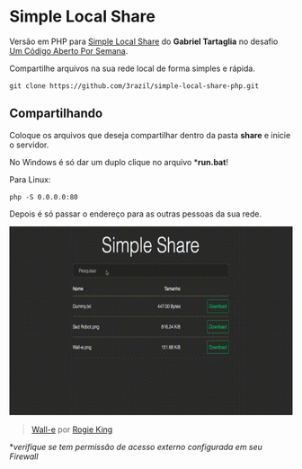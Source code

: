 # Simple Local Share
Versão em PHP para [Simple Local Share](https://github.com/grntartaglia/simple-local-share) do **Gabriel Tartaglia** no desafio [Um Código Aberto Por Semana](http://cappu.com.br/).

Compartilhe arquivos na sua rede local de forma simples e rápida.

```shell
git clone https://github.com/3razil/simple-local-share-php.git
```

## Compartilhando

Coloque os arquivos que deseja compartilhar dentro da pasta  **share** e inicie o servidor. 

No Windows é só dar um duplo clique no arquivo \***run.bat**! 


Para Linux:

```shell
php -S 0.0.0.0:80
```

Depois é só passar o endereço para as outras pessoas da sua rede.

![Simple Local Share](demo.gif)

> [Wall-e](https://dribbble.com/shots/2357921-Wall-e) por [Rogie King](https://dribbble.com/rogie)

\**verifique se tem permissão de acesso externo configurada em seu Firewall*
